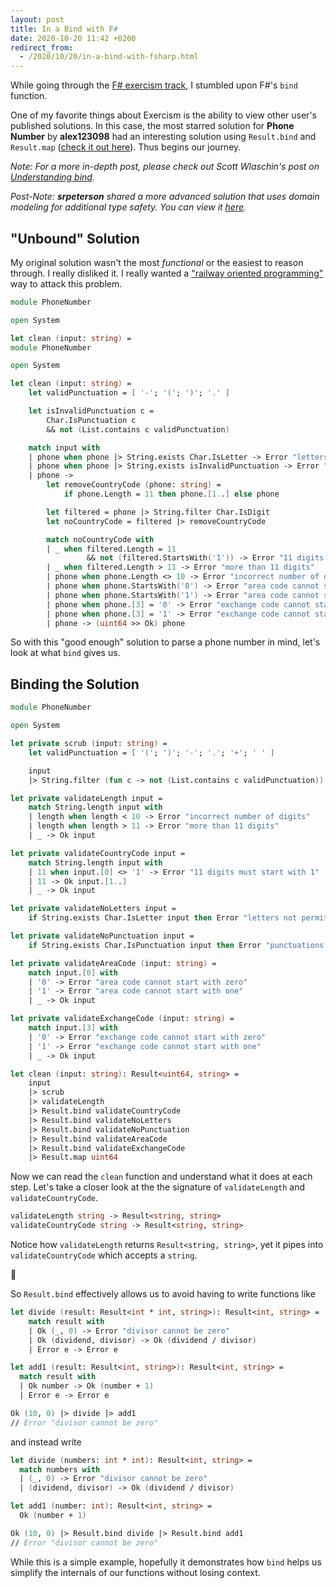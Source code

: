```yaml
---
layout: post
title: In a Bind with F#
date: 2020-10-20 11:42 +0200
redirect_from:
  - /2020/10/20/in-a-bind-with-fsharp.html
---
```


While going through the [F# exercism track](https://exercism.io/my/tracks/fsharp), I stumbled upon F#'s `bind` function.

One of my favorite things about Exercism is the ability to view other user's published solutions. In this case, the most starred solution for **Phone Number** by **alex123098** had an interesting solution using `Result.bind` and `Result.map` ([check it out here](https://exercism.io/tracks/fsharp/exercises/phone-number/solutions/7a5d2cf04216475cab7ea251fd8289a9)). Thus begins our journey.

_Note: For a more in-depth post, please check out Scott Wlaschin's post on [Understanding bind](https://fsharpforfunandprofit.com/posts/elevated-world-2/)._

_Post-Note: **srpeterson** shared a more advanced solution that uses domain modeling for additional type safety. You can view it [here](https://exercism.io/tracks/fsharp/exercises/phone-number/solutions/9016c15f70854770a2970df61cdbe280)._

## "Unbound" Solution

My original solution wasn't the most _functional_ or the easiest to reason through. I really disliked it. I really wanted a ["railway oriented programming"](https://fsharpforfunandprofit.com/posts/recipe-part2/) way to attack this problem.

```fsharp
module PhoneNumber

open System

let clean (input: string) =
module PhoneNumber

open System

let clean (input: string) =
    let validPunctuation = [ '-'; '('; ')'; '.' ]

    let isInvalidPunctuation c =
        Char.IsPunctuation c
        && not (List.contains c validPunctuation)

    match input with
    | phone when phone |> String.exists Char.IsLetter -> Error "letters not permitted"
    | phone when phone |> String.exists isInvalidPunctuation -> Error "punctuations not permitted"
    | phone ->
        let removeCountryCode (phone: string) =
            if phone.Length = 11 then phone.[1..] else phone

        let filtered = phone |> String.filter Char.IsDigit
        let noCountryCode = filtered |> removeCountryCode

        match noCountryCode with
        | _ when filtered.Length = 11
                 && not (filtered.StartsWith('1')) -> Error "11 digits must start with 1"
        | _ when filtered.Length > 11 -> Error "more than 11 digits"
        | phone when phone.Length <> 10 -> Error "incorrect number of digits"
        | phone when phone.StartsWith('0') -> Error "area code cannot start with zero"
        | phone when phone.StartsWith('1') -> Error "area code cannot start with one"
        | phone when phone.[3] = '0' -> Error "exchange code cannot start with zero"
        | phone when phone.[3] = '1' -> Error "exchange code cannot start with one"
        | phone -> (uint64 >> Ok) phone
```

So with this "good enough" solution to parse a phone number in mind, let's look at what `bind` gives us.

## Binding the Solution

```fsharp
module PhoneNumber

open System

let private scrub (input: string) =
    let validPunctuation = [ '('; ')'; '-'; '.'; '+'; ' ' ]

    input
    |> String.filter (fun c -> not (List.contains c validPunctuation))

let private validateLength input =
    match String.length input with
    | length when length < 10 -> Error "incorrect number of digits"
    | length when length > 11 -> Error "more than 11 digits"
    | _ -> Ok input

let private validateCountryCode input =
    match String.length input with
    | 11 when input.[0] <> '1' -> Error "11 digits must start with 1"
    | 11 -> Ok input.[1..]
    | _ -> Ok input

let private validateNoLetters input =
    if String.exists Char.IsLetter input then Error "letters not permitted" else Ok input

let private validateNoPunctuation input =
    if String.exists Char.IsPunctuation input then Error "punctuations not permitted" else Ok input

let private validateAreaCode (input: string) =
    match input.[0] with
    | '0' -> Error "area code cannot start with zero"
    | '1' -> Error "area code cannot start with one"
    | _ -> Ok input

let private validateExchangeCode (input: string) =
    match input.[3] with
    | '0' -> Error "exchange code cannot start with zero"
    | '1' -> Error "exchange code cannot start with one"
    | _ -> Ok input

let clean (input: string): Result<uint64, string> =
    input
    |> scrub
    |> validateLength
    |> Result.bind validateCountryCode
    |> Result.bind validateNoLetters
    |> Result.bind validateNoPunctuation
    |> Result.bind validateAreaCode
    |> Result.bind validateExchangeCode
    |> Result.map uint64
```

Now we can read the `clean` function and understand what it does at each step. Let's take a closer look at the the signature of `validateLength` and `validateCountryCode`.

```fsharp
validateLength string -> Result<string, string>
validateCountryCode string -> Result<string, string>
```

Notice how `validateLength` returns `Result<string, string>`, yet it pipes into `validateCountryCode` which accepts a `string`.

🤯

So `Result.bind` effectively allows us to avoid having to write functions like

```fsharp
let divide (result: Result<int * int, string>): Result<int, string> =
    match result with
    | Ok (_, 0) -> Error "divisor cannot be zero"
    | Ok (dividend, divisor) -> Ok (dividend / divisor)
    | Error e -> Error e

let add1 (result: Result<int, string>): Result<int, string> =
  match result with
  | Ok number -> Ok (number + 1)
  | Error e -> Error e

Ok (10, 0) |> divide |> add1
// Error "divisor cannot be zero"
```

and instead write

```fsharp
let divide (numbers: int * int): Result<int, string> =
  match numbers with
  | (_, 0) -> Error "divisor cannot be zero"
  | (dividend, divisor) -> Ok (dividend / divisor)

let add1 (number: int): Result<int, string> =
  Ok (number + 1)

Ok (10, 0) |> Result.bind divide |> Result.bind add1
// Error "divisor cannot be zero"
```

While this is a simple example, hopefully it demonstrates how `bind` helps us simplify the internals of our functions without losing context.